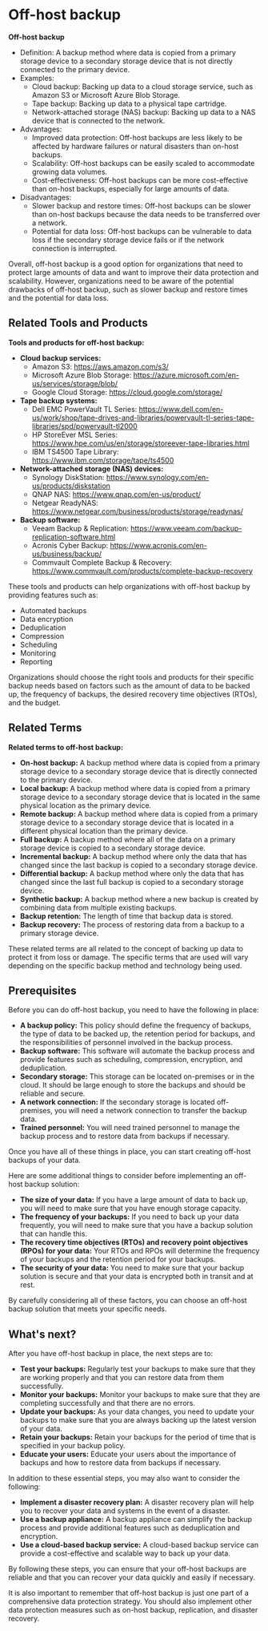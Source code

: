 # Off-host backup

**Off-host backup**

* Definition: A backup method where data is copied from a primary storage device to a secondary storage device that is not directly connected to the primary device.
* Examples:
    * Cloud backup: Backing up data to a cloud storage service, such as Amazon S3 or Microsoft Azure Blob Storage.
    * Tape backup: Backing up data to a physical tape cartridge.
    * Network-attached storage (NAS) backup: Backing up data to a NAS device that is connected to the network.
* Advantages:
    * Improved data protection: Off-host backups are less likely to be affected by hardware failures or natural disasters than on-host backups.
    * Scalability: Off-host backups can be easily scaled to accommodate growing data volumes.
    * Cost-effectiveness: Off-host backups can be more cost-effective than on-host backups, especially for large amounts of data.
* Disadvantages:
    * Slower backup and restore times: Off-host backups can be slower than on-host backups because the data needs to be transferred over a network.
    * Potential for data loss: Off-host backups can be vulnerable to data loss if the secondary storage device fails or if the network connection is interrupted.

Overall, off-host backup is a good option for organizations that need to protect large amounts of data and want to improve their data protection and scalability. However, organizations need to be aware of the potential drawbacks of off-host backup, such as slower backup and restore times and the potential for data loss.

## Related Tools and Products

**Tools and products for off-host backup:**

* **Cloud backup services:**
    * Amazon S3: https://aws.amazon.com/s3/
    * Microsoft Azure Blob Storage: https://azure.microsoft.com/en-us/services/storage/blob/
    * Google Cloud Storage: https://cloud.google.com/storage/
* **Tape backup systems:**
    * Dell EMC PowerVault TL Series: https://www.dell.com/en-us/work/shop/tape-drives-and-libraries/powervault-tl-series-tape-libraries/spd/powervault-tl2000
    * HP StoreEver MSL Series: https://www.hpe.com/us/en/storage/storeever-tape-libraries.html
    * IBM TS4500 Tape Library: https://www.ibm.com/storage/tape/ts4500
* **Network-attached storage (NAS) devices:**
    * Synology DiskStation: https://www.synology.com/en-us/products/diskstation
    * QNAP NAS: https://www.qnap.com/en-us/product/
    * Netgear ReadyNAS: https://www.netgear.com/business/products/storage/readynas/
* **Backup software:**
    * Veeam Backup & Replication: https://www.veeam.com/backup-replication-software.html
    * Acronis Cyber Backup: https://www.acronis.com/en-us/business/backup/
    * Commvault Complete Backup & Recovery: https://www.commvault.com/products/complete-backup-recovery

These tools and products can help organizations with off-host backup by providing features such as:

* Automated backups
* Data encryption
* Deduplication
* Compression
* Scheduling
* Monitoring
* Reporting

Organizations should choose the right tools and products for their specific backup needs based on factors such as the amount of data to be backed up, the frequency of backups, the desired recovery time objectives (RTOs), and the budget.

## Related Terms

**Related terms to off-host backup:**

* **On-host backup:** A backup method where data is copied from a primary storage device to a secondary storage device that is directly connected to the primary device.
* **Local backup:** A backup method where data is copied from a primary storage device to a secondary storage device that is located in the same physical location as the primary device.
* **Remote backup:** A backup method where data is copied from a primary storage device to a secondary storage device that is located in a different physical location than the primary device.
* **Full backup:** A backup method where all of the data on a primary storage device is copied to a secondary storage device.
* **Incremental backup:** A backup method where only the data that has changed since the last backup is copied to a secondary storage device.
* **Differential backup:** A backup method where only the data that has changed since the last full backup is copied to a secondary storage device.
* **Synthetic backup:** A backup method where a new backup is created by combining data from multiple existing backups.
* **Backup retention:** The length of time that backup data is stored.
* **Backup recovery:** The process of restoring data from a backup to a primary storage device.

These related terms are all related to the concept of backing up data to protect it from loss or damage. The specific terms that are used will vary depending on the specific backup method and technology being used.

## Prerequisites

Before you can do off-host backup, you need to have the following in place:

* **A backup policy:** This policy should define the frequency of backups, the type of data to be backed up, the retention period for backups, and the responsibilities of personnel involved in the backup process.
* **Backup software:** This software will automate the backup process and provide features such as scheduling, compression, encryption, and deduplication.
* **Secondary storage:** This storage can be located on-premises or in the cloud. It should be large enough to store the backups and should be reliable and secure.
* **A network connection:** If the secondary storage is located off-premises, you will need a network connection to transfer the backup data.
* **Trained personnel:** You will need trained personnel to manage the backup process and to restore data from backups if necessary.

Once you have all of these things in place, you can start creating off-host backups of your data.

Here are some additional things to consider before implementing an off-host backup solution:

* **The size of your data:** If you have a large amount of data to back up, you will need to make sure that you have enough storage capacity.
* **The frequency of your backups:** If you need to back up your data frequently, you will need to make sure that you have a backup solution that can handle this.
* **The recovery time objectives (RTOs) and recovery point objectives (RPOs) for your data:** Your RTOs and RPOs will determine the frequency of your backups and the retention period for your backups.
* **The security of your data:** You need to make sure that your backup solution is secure and that your data is encrypted both in transit and at rest.

By carefully considering all of these factors, you can choose an off-host backup solution that meets your specific needs.

## What's next?

After you have off-host backup in place, the next steps are to:

* **Test your backups:** Regularly test your backups to make sure that they are working properly and that you can restore data from them successfully.
* **Monitor your backups:** Monitor your backups to make sure that they are completing successfully and that there are no errors.
* **Update your backups:** As your data changes, you need to update your backups to make sure that you are always backing up the latest version of your data.
* **Retain your backups:** Retain your backups for the period of time that is specified in your backup policy.
* **Educate your users:** Educate your users about the importance of backups and how to restore data from backups if necessary.

In addition to these essential steps, you may also want to consider the following:

* **Implement a disaster recovery plan:** A disaster recovery plan will help you to recover your data and systems in the event of a disaster.
* **Use a backup appliance:** A backup appliance can simplify the backup process and provide additional features such as deduplication and encryption.
* **Use a cloud-based backup service:** A cloud-based backup service can provide a cost-effective and scalable way to back up your data.

By following these steps, you can ensure that your off-host backups are reliable and that you can recover your data quickly and easily if necessary.

It is also important to remember that off-host backup is just one part of a comprehensive data protection strategy. You should also implement other data protection measures such as on-host backup, replication, and disaster recovery.